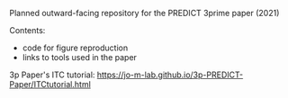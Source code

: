 Planned outward-facing repository for the PREDICT 3prime paper (2021)

Contents:
 - code for figure reproduction
 - links to tools used in the paper


3p Paper's ITC tutorial: https://jo-m-lab.github.io/3p-PREDICT-Paper/ITCtutorial.html
